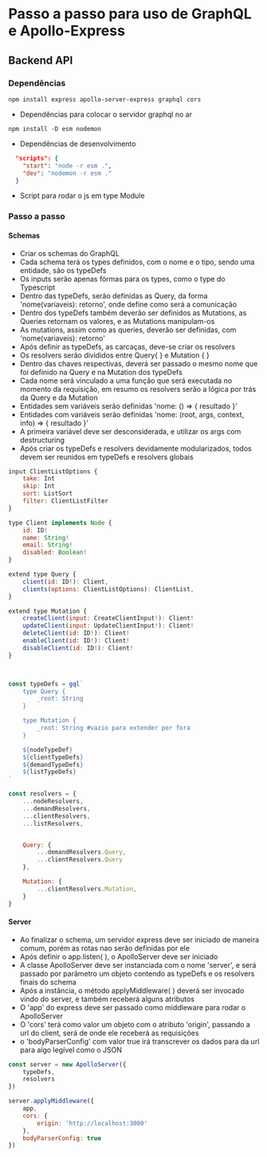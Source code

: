 # Passo a passo para uso de GraphQL e Apollo-Express

## **Backend API**
### **Dependências**
```console
npm install express apollo-server-express graphql cors
```
- Dependências para colocar o servidor graphql no ar

 ```console
npm install -D esm nodemon
```
- Dependências de desenvolvimento

```json
  "scripts": {
    "start": "node -r esm .",
    "dev": "nodemon -r esm ."
  }
```
- Script para rodar o js em type Module


### **Passo a passo**
#### Schemas
- Criar os schemas do GraphQL
- Cada schema terá os types definidos, com o nome e o tipo, sendo uma entidade, são os typeDefs
- Os inputs serão apenas fôrmas para os types, como o type do Typescript
- Dentro das typeDefs, serão definidas as Query, da forma 'nome(variaveis): retorno', onde define como será a comunicação
- Dentro dos typeDefs também deverão ser definidos as Mutations, as Queries retornam os valores, e as Mutations manipulam-os
- As mutations, assim como as queries, deverão ser definidas, com 'nome(variaveis): retorno'
- Após definir as typeDefs, as carcaças, deve-se criar os resolvers
- Os resolvers serão divididos entre Query{ } e Mutation { }
- Dentro das chaves respectivas, deverá ser passado o mesmo nome que foi definido na Query e na Mutation dos typeDefs
- Cada nome será vinculado a uma função que será executada no momento da requisição, em resumo os resolvers serão a lógica por trás da Query e da Mutation
- Entidades sem variáveis serão definidas 'nome: () => { resultado }'
- Entidades com variáveis serão definidas 'nome: (root, args, context, info) => { resultado }'
- A primeira variável deve ser desconsiderada, e utilizar os args com destructuring
- Após criar os typeDefs e resolvers devidamente modularizados, todos devem ser reunidos em typeDefs e resolvers globais

```js
input ClientListOptions {
    take: Int
    skip: Int
    sort: ListSort
    filter: ClientListFilter
}

type Client implements Node {
    id: ID!
    name: String!
    email: String!
    disabled: Boolean!
}

extend type Query {
    client(id: ID!): Client,
    clients(options: ClientListOptions): ClientList,
}

extend type Mutation {
    createClient(input: CreateClientInput!): Client!
    updateClient(input: UpdateClientInput!): Client!
    deleteClient(id: ID!): Client!
    enableClient(id: ID!): Client!
    disableClient(id: ID!): Client!
}



const typeDefs = gql`
    type Query {
        _root: String
    }

    type Mutation {
        _root: String #vazio para extender por fora
    }

    ${nodeTypeDef}
    ${clientTypeDefs}
    ${demandTypeDefs}
    ${listTypeDefs}
`

const resolvers = {
    ...nodeResolvers,
    ...demandResolvers,
    ...clientResolvers,
    ...listResolvers,


    Query: {
        ...demandResolvers.Query,
        ...clientResolvers.Query
    },

    Mutation: {
        ...clientResolvers.Mutation,
    }
}
```

#### Server
- Ao finalizar o schema, um servidor express deve ser iniciado de maneira comum, porém as rotas nao serão definidas por ele
- Após definir o app.listen( ), o ApolloServer deve ser iniciado
- A classe ApolloServer deve ser instanciada com o nome 'server', e será passado por parâmetro um objeto contendo as typeDefs e os resolvers finais do schema
- Após a instância, o método applyMiddleware( ) deverá ser invocado vindo do server, e também receberá alguns atributos
- O 'app' do express deve ser passado como middleware para rodar o ApolloServer
- O 'cors' terá como valor um objeto com o atributo 'origin', passando a url do client, será de onde ele receberá as requisições
- o 'bodyParserConfig' com valor true irá transcrever os dados para da url para algo legível como o JSON
```js
const server = new ApolloServer({
    typeDefs, 
    resolvers
})  

server.applyMiddleware({
    app,
    cors: {
        origin: 'http://localhost:3000'
    },
    bodyParserConfig: true
})
```